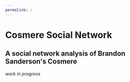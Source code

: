 ```yaml
---
permalink: /
---
```


# Cosmere Social Network

## A social network analysis of Brandon Sanderson's Cosmere

_work in progress_
